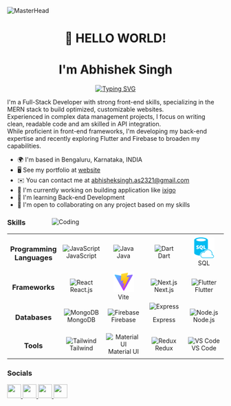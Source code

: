 ![MasterHead](https://miro.medium.com/max/1136/0*sDuDpo2NIBrYYVJl)
<h1 align="center">
    👋 HELLO WORLD!  
</h1>
<h1 align="center"> 
    I'm Abhishek Singh 
</h1>


<div align="center">
  <a href="https://git.io/typing-svg">
    <img src="https://readme-typing-svg.herokuapp.com?font=Fira+Code&size=32&pause=1000&center=true&vCenter=true&width=435&lines=Full+Stack+Developer;Mern+Stack+Developer;React+Developer;JavaScript+Developer;Flutter+Developer" alt="Typing SVG" />
  </a>
</div>

I'm a Full-Stack Developer with strong front-end skills, specializing in the MERN stack to build optimized, customizable websites. <br/>
Experienced in complex data management projects, I focus on writing clean, readable code and am skilled in API integration.  <br/> 
While proficient in front-end frameworks, I'm developing my back-end expertise and recently exploring Flutter and Firebase to broaden my capabilities.

* 🌍  I'm based in Bengaluru, Karnataka, INDIA
* 🖥️  See my portfolio at [website]()
* ✉️  You can contact me at [abhisheksingh.as2321@gmail.com](mailto:abhisheksingh.as2321@gmail.com)
* 🚀  I'm currently working on building application like [ixigo](https://www.ixigo.com/) 
* 🧠  I'm learning Back-end Development 
* 🤝  I'm open to collaborating on any project based on my skills

<div>
  <img align="right" alt="Coding" width="400" src="https://cdn.dribbble.com/users/1162077/screenshots/3848914/programmer.gif">

  ### Skills
  <table>
    <tr>
      <td align="center" width="100">
        <h3>Programming Languages</h3>
      </td>
      <td align="center" width="100">
        <img src="https://raw.githubusercontent.com/danielcranney/readme-generator/main/public/icons/skills/javascript-colored.svg" width="48" height="48" alt="JavaScript"/>
        <br>JavaScript
      </td>
      <td align="center" width="100">
        <img src="https://raw.githubusercontent.com/danielcranney/readme-generator/main/public/icons/skills/java-colored.svg" width="48" height="48" alt="Java"/>
        <br>Java
      </td>
      <td align="center" width="100">
        <img src="https://raw.githubusercontent.com/danielcranney/readme-generator/main/public/icons/skills/dart-colored.svg" width="48" height="48" alt="Dart"/>
        <br>Dart
      </td>
      <td align="center" width="100">
        <img src="https://raw.githubusercontent.com/as-abhishek-21/as-abhishek-21/main/sql.svg" width="48" height="48" alt="Dart"/>
        <br>SQL
      </td>
    </tr>
    <tr>
      <td align="center" width="100">
        <h3>Frameworks</h3>
      </td>
      <td align="center" width="100">
        <img src="https://raw.githubusercontent.com/danielcranney/readme-generator/main/public/icons/skills/react-colored.svg" width="48" height="48" alt="React"/>
        <br>React.js
      </td>
        <td align="center" width="100">
            <img src="https://raw.githubusercontent.com/as-abhishek-21/as-abhishek-21/487c71a09efe2deb3ff2052b99dc185dfc5cbd1f/vite.svg" width="48" height="48" alt="Vite"/>
            <br>Vite
          </td>
      <td align="center" width="100">
        <img src="https://raw.githubusercontent.com/danielcranney/readme-generator/main/public/icons/skills/nextjs-colored.svg" width="48" height="48" alt="Next.js"/>
        <br>Next.js
      </td>
      <td align="center" width="100">
        <img src="https://raw.githubusercontent.com/danielcranney/readme-generator/main/public/icons/skills/flutter-colored.svg" width="48" height="48" alt="Flutter"/>
        <br>Flutter
      </td>
    </tr>
    <tr>
      <td align="center" width="100">
        <h3>Databases</h3>
      </td>
      <td align="center" width="100">
        <img src="https://raw.githubusercontent.com/danielcranney/readme-generator/main/public/icons/skills/mongodb-colored.svg" width="48" height="48" alt="MongoDB"/>
        <br>MongoDB
      </td>
      <td align="center" width="100">
        <img src="https://raw.githubusercontent.com/danielcranney/readme-generator/main/public/icons/skills/firebase-colored.svg" width="48" height="48" alt="Firebase"/>
        <br>Firebase
      </td>
      <td align="center" width="100">
        <img src="https://raw.githubusercontent.com/danielcranney/readme-generator/main/public/icons/skills/express-colored.svg" width="48" height="48" alt="Express"/>
        <p>Express</p>
      </td>
      <td align="center" width="100">
        <img src="https://raw.githubusercontent.com/danielcranney/readme-generator/main/public/icons/skills/nodejs-colored.svg" width="48" height="48" alt="Node.js"/>
        <br>Node.js
      </td>
    </tr>
    <tr>
      <td align="center" width="100">
        <h3>Tools</h3>
      </td>
      <td align="center" width="100">
        <img src="https://raw.githubusercontent.com/danielcranney/readme-generator/main/public/icons/skills/tailwindcss-colored.svg" width="48" height="48" alt="Tailwind"/>
        <br>Tailwind
      </td>
      <td align="center" width="100">
        <img src="https://raw.githubusercontent.com/danielcranney/readme-generator/main/public/icons/skills/materialui-colored.svg" width="48" height="48" alt="Material UI"/>
        <br>Material UI
      </td>
      <td align="center" width="100">
        <img src="https://raw.githubusercontent.com/danielcranney/readme-generator/main/public/icons/skills/redux-colored.svg" width="48" height="48" alt="Redux"/>
        <br>Redux
      </td>
        <td align="center" width="100">
            <img src="https://code.visualstudio.com/assets/images/code-stable.png" width="48" height="48" alt="VS Code"/>
            <br>VS Code
        </td>
    </tr>
  </table>
</div>




### Socials
<p align="left">
  <a href="https://github.com/as-abhishek-21" target="_blank" rel="noreferrer">
    <img src="https://raw.githubusercontent.com/danielcranney/readme-generator/main/public/icons/socials/github.svg" width="32" height="32" />
  </a> 
  <a href="https://www.hackerrank.com/profile/abhisheksingh_a7" target="_blank" rel="noreferrer">
    <img src="https://upload.wikimedia.org/wikipedia/commons/4/40/HackerRank_Icon-1000px.png" width="32" height="32" />
  </a> 
  <a href="https://www.linkedin.com/in/abhishek-singh-87544b276/" target="_blank" rel="noreferrer">
    <img src="https://raw.githubusercontent.com/danielcranney/readme-generator/main/public/icons/socials/linkedin.svg" width="32" height="32" />
  </a> 
  <a href="https://leetcode.com/user4502Pk/" target="_blank" rel="noreferrer">
    <img src="https://upload.wikimedia.org/wikipedia/commons/1/19/LeetCode_logo_black.png" width="32" height="32" />
  </a>
</p>
